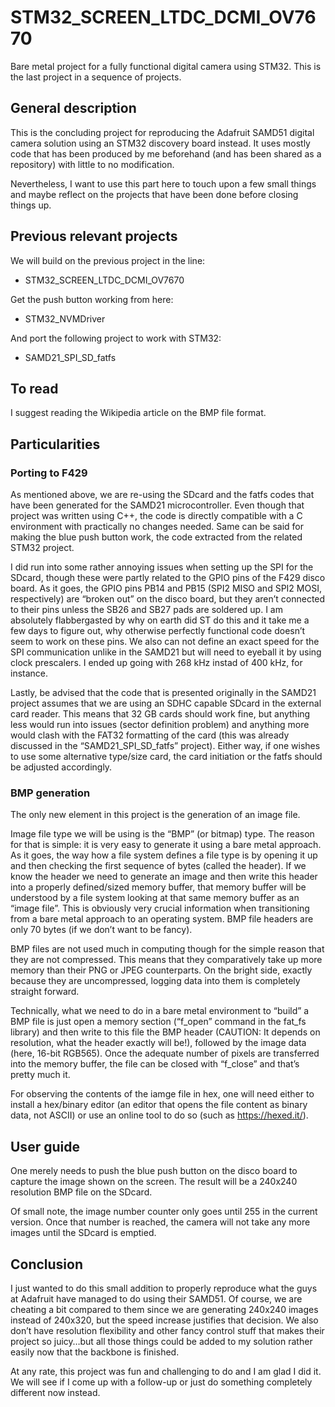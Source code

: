 # STM32_SCREEN_LTDC_DCMI_OV7670
Bare metal project for a fully functional digital camera using STM32. This is the last project in a sequence of projects.

## General description
This is the concluding project for reproducing the Adafruit SAMD51 digital camera solution using an STM32 discovery board instead. It uses mostly code that has been produced by me beforehand (and has been shared as a repository) with little to no modification.

Nevertheless, I want to use this part here to touch upon a few small things and maybe reflect on the projects that have been done before closing things up.

## Previous relevant projects
We will build on the previous project in the line:
- STM32_SCREEN_LTDC_DCMI_OV7670

Get the push button working from here:
- STM32_NVMDriver

And port the following project to work with STM32:
- SAMD21_SPI_SD_fatfs

## To read
I suggest reading the Wikipedia article on the BMP file format. 

## Particularities

### Porting to F429
As mentioned above, we are re-using the SDcard and the fatfs codes that have been generated for the SAMD21 microcontroller. Even though that project was written using C++, the code is directly compatible with a C environment with practically no changes needed. Same can be said for making the blue push button work, the code extracted from the related STM32 project.

I did run into some rather annoying issues when setting up the SPI for the SDcard, though these were partly related to the GPIO pins of the F429 disco board. As it goes, the GPIO pins PB14 and PB15 (SPI2 MISO and SPI2 MOSI, respectively) are “broken out” on the disco board, but they aren’t connected to their pins unless the SB26 and SB27 pads are soldered up. I am absolutely flabbergasted by why on earth did ST do this and it take me a few days to figure out, why otherwise perfectly functional code doesn’t seem to work on these pins. We also can not define an exact speed for the SPI communication unlike in the SAMD21 but will need to eyeball it by using clock prescalers. I ended up going with 268 kHz instad of 400 kHz, for instance. 

Lastly, be advised that the code that is presented originally in the SAMD21 project assumes that we are using an SDHC capable SDcard in the external card reader. This means that 32 GB cards should work fine, but anything less would run into issues (sector definition problem) and anything more would clash with the FAT32 formatting of the card (this was already discussed in the “SAMD21_SPI_SD_fatfs” project). Either way, if one wishes to use some alternative type/size card, the card initiation or the fatfs should be adjusted accordingly.

### BMP generation
The only new element in this project is the generation of an image file.

Image file type we will be using is the “BMP” (or bitmap) type. The reason for that is simple: it is very easy to generate it using a bare metal approach. As it goes, the way how a file system defines a file type is by opening it up and then checking the first sequence of bytes (called the header). If we know the header we need to generate an image and then write this header into a properly defined/sized memory buffer, that memory buffer will be understood by a file system looking at that same memory buffer as an “image file”. This is obviously very crucial information when transitioning from a bare metal approach to an operating system. BMP file headers are only 70 bytes (if we don’t want to be fancy).

BMP files are not used much in computing though for the simple reason that they are not compressed. This means that they comparatively take up more memory than their PNG or JPEG counterparts. On the bright side, exactly because they are uncompressed, logging data into them is completely straight forward.

Technically, what we need to do in a bare metal environment to “build” a BMP file is just open a memory section (“f_open” command in the fat_fs library) and then write to this file the BMP header (CAUTION: It depends on resolution, what the header exactly will be!), followed by the image data (here, 16-bit RGB565). Once the adequate number of pixels are transferred into the memory buffer, the file can be closed with “f_close” and that’s pretty much it.

For observing the contents of the iamge file in hex, one will need either to install a hex/binary editor (an editor that opens the file content as binary data, not ASCII) or use an online tool to do so (such as https://hexed.it/).

## User guide
One merely needs to push the blue push button on the disco board to capture the image shown on the screen. The result will be a 240x240 resolution BMP file on the SDcard.

Of small note, the image number counter only goes until 255 in the current version. Once that number is reached, the camera will not take any more images until the SDcard is emptied.

## Conclusion
I just wanted to do this small addition to properly reproduce what the guys at Adafruit have managed to do using their SAMD51. Of course, we are cheating a bit compared to them since we are generating 240x240 images instead of 240x320, but the speed increase justifies that decision. We also don’t have resolution flexibility and other fancy control stuff that makes their project so juicy…but all those things could be added to my solution rather easily now that the backbone is finished.

At any rate, this project was fun and challenging to do and I am glad I did it. We will see if I come up with a follow-up or just do something completely different now instead.
